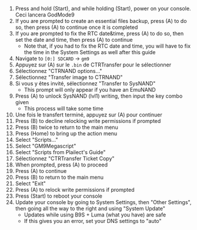 1. Press and hold (Start), and while holding (Start), power on your console. Ceci lancera GodMode9
2. If you are prompted to create an essential files backup, press (A) to do so, then press (A) to continue once it is completed
3. If you are prompted to fix the RTC date&time, press (A) to do so, then set the date and time, then press (A) to continue
   - Note that, if you had to fix the RTC date and time, you will have to fix the time in the System Settings as well after this guide
4. Navigate to `[0:] SDCARD` -> `gm9`
5. Appuyez sur (A) sur le `.bin` de CTRTransfer pour le sélectionner
6. Sélectionnez "CTRNAND options..."
7. Sélectionnez "Transfer image to CTRNAND"
8. Si vous y êtes invité, sélectionnez "Transfer to SysNAND"
   - This prompt will only appear if you have an EmuNAND
9. Press (A) to unlock SysNAND (lvl1) writing, then input the key combo given
   - This process will take some time
10. Une fois le transfert terminé, appuyez sur (A) pour continuer
11. Press (B) to decline relocking write permissions if prompted
12. Press (B) twice to return to the main menu
13. Press (Home) to bring up the action menu
14. Select "Scripts..."
15. Select "GM9Megascript"
16. Select "Scripts from Plailect's Guide"
17. Sélectionnez "CTRTransfer Ticket Copy"
18. When prompted, press (A) to proceed
19. Press (A) to continue
20. Press (B) to return to the main menu
21. Select "Exit"
22. Press (A) to relock write permissions if prompted
23. Press (Start) to reboot your console
24. Update your console by going to System Settings, then "Other Settings", then going all the way to the right and using "System Update"
    - Updates while using B9S + Luma (what you have) are safe
    - If this gives you an error, set your DNS settings to "auto"
